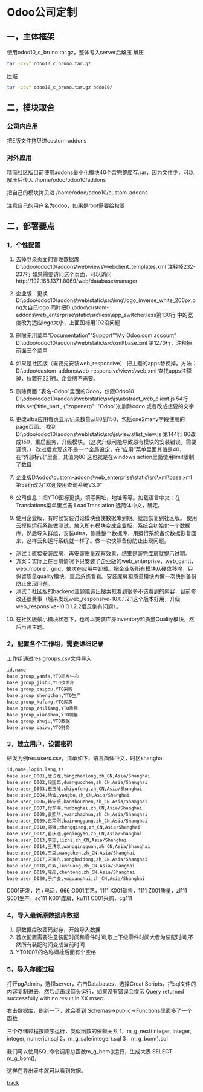 # Odoo公司定制

## 一，主体框架
使用odoo10_c_bruno.tar.gz，整体考入server后解压
解压
```sh
tar -zxvf odoo10_c_bruno.tar.gz
```
压缩
```sh
tar -zcvf odoo10_c_bruno.tar.gz odoo10/
```

## 二，模块取舍
### 公司内应用
把E版文件拷贝进custom-addons

### 对外应用 
精简社区版目前使用addons最小化模块40个含完整库存.rar，因为文件少，可以解压后传入
/home/odoo/odoo10/addons

把自己的模块拷贝进
/home/odoo/odoo10/custom-addons

注意自己的用户名为odoo，如果是root需要给权限

## 二，部署要点
### 1，个性配置
1. 去掉登录页面的管理数据库D:\odoo\odoo10\addons\web\views\webclient_templates.xml 注释掉232-237行
   如果需要访问这个页面，可以访问http://192.168.137.1:8069/web/database/manager
2. 企业版：更换D:\odoo\odoo10\addons\web\static\src\img\logo_inverse_white_206px.png为自己logo
   同时把D:\odoo\custom-addons\web_enterprise\static\src\less\app_switcher.less第130行 中的宽度改为适应logo大小，上面图标用192没问题
3. 删除无用菜单“Documentation”“Support”“My Odoo.com account”
   D:\odoo\odoo10\addons\web\static\src\xml\base.xml  第1270行，注释掉前面三个菜单
4. 如果是社区版（需要先安装web_responsive） 把主题的apps替换掉。方法： D:\odoo\custom-addons\web_responsive\views\web.xml 查找apps注释掉，位置在221行。企业版不需要。
5. 删除页面 “表名-Odoo”里面的Odoo，仅限Odoo10
   D:\odoo\odoo10\addons\web\static\src\js\abstract_web_client.js    54行
   this.set('title_part', {"zopenerp": "Odoo"});删除odoo 或者改成想要的文字
6. 更改ultra应用每页显示记录数量从80到150，包括one2many字段使用的page页面。
找到D:\odoo\odoo10\addons\web\static\src\js\views\list_view.js 
第144行 80改成150，重启服务，升级模块。（这次升级可能导致原有模块的安装错误，需要谨慎。）
改过后发现这不是一个全局设定，在“应用”菜单里面其值是40，在“外部标识”里面，其值为80
这也就是在windows action里面使用limit限制了数目

7. 企业版D:\odoo\custom-addons\web_enterprise\static\src\xml\base.xml
    第59行改为"欢迎使用查询系统V3.0"
8. 公司信息：把YTO图标更换，填写网址，地址等等。加载语言中文：在Translations菜单里点击 LoadTranslation 选简体中文，确定。
9. 使用企业版，有时候安装讨论模块会使数据库到期。就想恢复到社区版。
使用云模拟运行系统做测试，放入所有模块变成企业版，系统会初始化一个数据库，然后导入群组，安装ultra，删除整个数据库，用运行系统备份数据恢复回来，这样云和运行系统就一样了。做一次快照备份防止出现问题。

* 测试：直接安装库房，再安装质量观察效果，结果是装完库房就提示过期。
* 方案：实际上在目前情况下只安装了企业版的web_enterprise，web_gantt，web_mobile，grid，依次在应用中卸载。把企业版所有模块从硬盘移除，只保留质量quality模块。重启系统看看。安装库房和质量模块再做一次快照备份防止出现问题。
* 测试：社区版的backend主题能调出搜索框看到很多不该看到的内容，目前修改还很费事（后来发现web_responsive-10.0.1.2.1这个版本好用，升级web_responsive-10.0.1.2.2后反倒有问题）。

10. 在社区版最小模块状态下，也可以安装库房Inventory和质量Quality模块，然后再装主题。


### 2，配置各个工作组，需要详细记录
   工作组通过res.groups.csv文件导入
```text
id,name
base.group_yanfa,YTO研发中心
base.group_jishu,YTO技术部
base.group_caigou,YTO采购
base.group_shengchan,YTO生产
base.group_kufang,YTO库房
base.group_zhiliang,YTO质量
base.group_xiaoshou,YTO销售
base.group_shuju,YTO数据
base.group_caiwu,YTO财务
```
   
   
### 3，建立用户，设置密码

研发为例res.users.csv，清单如下，语言简体中文，时区shanghai

```text
id,name,login,lang,tz
base.user_D001,唐占龙,tangzhanlong,zh_CN,Asia/Shanghai
base.user_D002,段国臣,duanguochen,zh_CN,Asia/Shanghai
base.user_D003,石玉峰,shiyufeng,zh_CN,Asia/Shanghai
base.user_D004,杨波,yangbo,zh_CN,Asia/Shanghai
base.user_D006,韩守振,hanshouzhen,zh_CN,Asia/Shanghai
base.user_D007,付东海,fudonghai,zh_CN,Asia/Shanghai
base.user_D008,袁照华,yuanzhaohua,zh_CN,Asia/Shanghai
base.user_D009,白荣刚,baironggang,zh_CN,Asia/Shanghai
base.user_D010,郑强,zhengqiang,zh_CN,Asia/Shanghai
base.user_D012,葛庆遥,geqingyao,zh_CN,Asia/Shanghai
base.user_D013,李志,lizhi,zh_CN,Asia/Shanghai
base.user_D014,王清泉,wangqingquan,zh_CN,Asia/Shanghai
base.user_D016,王臣,wangchen,zh_CN,Asia/Shanghai
base.user_D017,宋海东,songhaidong,zh_CN,Asia/Shanghai
base.user_D018,卢双,lushuang,zh_CN,Asia/Shanghai
base.user_D019,陈彤,chentong,zh_CN,Asia/Shanghai
base.user_D020,于广会,yuguanghui,zh_CN,Asia/Shanghai
```
D001研发，姓+电话，666
G001工艺，1111
X001销售，1111
Z001质量，zl111
S001生产，sc111
K001库房，ku111
C001采购，cg111




### 4，导入最新原数据库数据
1. 原数据库改密码封存，开始导入数据
2. 首次配置需要注意装配时间和零件时间,取上下级零件时间大者为装配时间,不然所有装配时间变成当前时间
3. YT01007的名称螺栓后面有个空格


### 5，导入存储过程
打开pgAdmin，选择server，右击Databases，选择Creat Scripts，把sql文件的内容复制进去，然后点击绿箭头运行，如果没有错误会提示
Query returned successfully with no result in XX msec.

右击数据库，刷新一下，就会看到 Schemas->public->Functions里面多了一个函数

三个存储过程按顺序运行，类似函数的依赖关系
1，m_g_next(integer, integer, integer, numeric).sql
2，m_g_sale(integer).sql
3，m_g_bom().sql

我们可以使用SQL命令调用总函数m_g_bom()运行，生成大表
SELECT m_g_bom();

这样在导出表中就可以看到数据。

[back](./)
